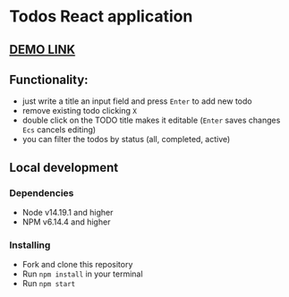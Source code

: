 # Todos React application

## [DEMO LINK](https://romekivantsiv.github.io/React_todo_app/)

## Functionality:
* just write a title an input field and press `Enter` to add new todo
* remove existing todo clicking `X`
* double click on the TODO title makes it editable (`Enter` saves changes `Ecs` cancels editing)
* you can filter the todos by status (all, completed, active)

## Local development

### Dependencies
* Node v14.19.1 and higher
* NPM v6.14.4 and higher

### Installing
* Fork and clone this repository
* Run `npm install` in your terminal
* Run `npm start`